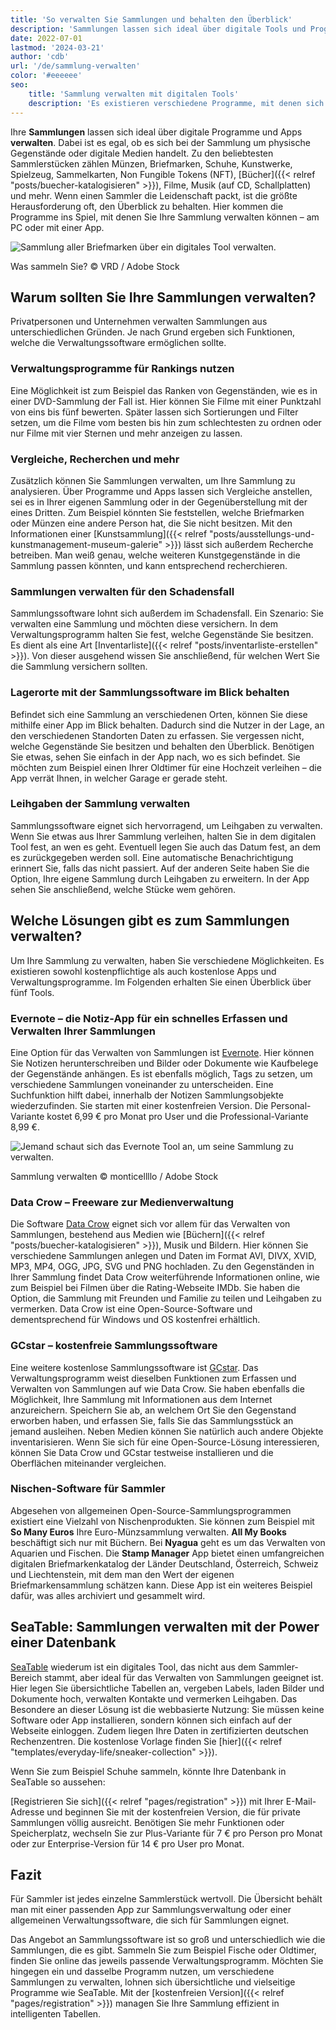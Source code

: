 ```yaml
---
title: 'So verwalten Sie Sammlungen und behalten den Überblick'
description: 'Sammlungen lassen sich ideal über digitale Tools und Programme verwalten. Dabei ist es egal, ob es sich bei der Sammlung um physische oder digitale Gegenstände handelt. Zu den beliebtesten Sammlungsstücken zählen Münzen, Briefmarken, Filme, Kunst, Sammelkarten, Non Fungible Tokens (NFT), Bücher und mehr. Die Herausforderung ist oft, den Überblick zu behalten. Hier kommen die Verwaltungsprogramme ins Spiel.'
date: 2022-07-01
lastmod: '2024-03-21'
author: 'cdb'
url: '/de/sammlung-verwalten'
color: '#eeeeee'
seo:
    title: 'Sammlung verwalten mit digitalen Tools'
    description: 'Es existieren verschiedene Programme, mit denen sich Sammlungen verwalten lassen. Lesen Sie mehr über die Vorteile und Unterschiede.'
---
```


Ihre **Sammlungen** lassen sich ideal über digitale Programme und Apps **verwalten**. Dabei ist es egal, ob es sich bei der Sammlung um physische Gegenstände oder digitale Medien handelt. Zu den beliebtesten Sammlerstücken zählen Münzen, Briefmarken, Schuhe, Kunstwerke, Spielzeug, Sammelkarten, Non Fungible Tokens (NFT), [Bücher]({{< relref "posts/buecher-katalogisieren" >}}), Filme, Musik (auf CD, Schallplatten) und mehr. Wenn einen Sammler die Leidenschaft packt, ist die größte Herausforderung oft, den Überblick zu behalten. Hier kommen die Programme ins Spiel, mit denen Sie Ihre Sammlung verwalten können – am PC oder mit einer App.

![Sammlung aller Briefmarken über ein digitales Tool verwalten.](Sammlung-verwalten_AdobeStock_21666861_bearbeitet.jpg)

Was sammeln Sie? © VRD / Adobe Stock

## Warum sollten Sie Ihre Sammlungen verwalten?

Privatpersonen und Unternehmen verwalten Sammlungen aus unterschiedlichen Gründen. Je nach Grund ergeben sich Funktionen, welche die Verwaltungssoftware ermöglichen sollte.

### Verwaltungsprogramme für Rankings nutzen

Eine Möglichkeit ist zum Beispiel das Ranken von Gegenständen, wie es in einer DVD-Sammlung der Fall ist. Hier können Sie Filme mit einer Punktzahl von eins bis fünf bewerten. Später lassen sich Sortierungen und Filter setzen, um die Filme vom besten bis hin zum schlechtesten zu ordnen oder nur Filme mit vier Sternen und mehr anzeigen zu lassen.

### Vergleiche, Recherchen und mehr

Zusätzlich können Sie Sammlungen verwalten, um Ihre Sammlung zu analysieren. Über Programme und Apps lassen sich Vergleiche anstellen, sei es in Ihrer eigenen Sammlung oder in der Gegenüberstellung mit der eines Dritten. Zum Beispiel könnten Sie feststellen, welche Briefmarken oder Münzen eine andere Person hat, die Sie nicht besitzen. Mit den Informationen einer [Kunstsammlung]({{< relref "posts/ausstellungs-und-kunstmanagement-museum-galerie" >}}) lässt sich außerdem Recherche betreiben. Man weiß genau, welche weiteren Kunstgegenstände in die Sammlung passen könnten, und kann entsprechend recherchieren.

### Sammlungen verwalten für den Schadensfall

Sammlungssoftware lohnt sich außerdem im Schadensfall. Ein Szenario: Sie verwalten eine Sammlung und möchten diese versichern. In dem Verwaltungsprogramm halten Sie fest, welche Gegenstände Sie besitzen. Es dient als eine Art [Inventarliste]({{< relref "posts/inventarliste-erstellen" >}}). Von dieser ausgehend wissen Sie anschließend, für welchen Wert Sie die Sammlung versichern sollten.

### Lagerorte mit der Sammlungssoftware im Blick behalten

Befindet sich eine Sammlung an verschiedenen Orten, können Sie diese mithilfe einer App im Blick behalten. Dadurch sind die Nutzer in der Lage, an den verschiedenen Standorten Daten zu erfassen. Sie vergessen nicht, welche Gegenstände Sie besitzen und behalten den Überblick. Benötigen Sie etwas, sehen Sie einfach in der App nach, wo es sich befindet. Sie möchten zum Beispiel einen Ihrer Oldtimer für eine Hochzeit verleihen – die App verrät Ihnen, in welcher Garage er gerade steht.

### Leihgaben der Sammlung verwalten

Sammlungssoftware eignet sich hervorragend, um Leihgaben zu verwalten. Wenn Sie etwas aus Ihrer Sammlung verleihen, halten Sie in dem digitalen Tool fest, an wen es geht. Eventuell legen Sie auch das Datum fest, an dem es zurückgegeben werden soll. Eine automatische Benachrichtigung erinnert Sie, falls das nicht passiert. Auf der anderen Seite haben Sie die Option, Ihre eigene Sammlung durch Leihgaben zu erweitern. In der App sehen Sie anschließend, welche Stücke wem gehören.

## Welche Lösungen gibt es zum Sammlungen verwalten?

Um Ihre Sammlung zu verwalten, haben Sie verschiedene Möglichkeiten. Es existieren sowohl kostenpflichtige als auch kostenlose Apps und Verwaltungsprogramme. Im Folgenden erhalten Sie einen Überblick über fünf Tools.

### Evernote – die Notiz-App für ein schnelles Erfassen und Verwalten Ihrer Sammlungen

Eine Option für das Verwalten von Sammlungen ist [Evernote](https://evernote.com/intl/de). Hier können Sie Notizen herunterschreiben und Bilder oder Dokumente wie Kaufbelege der Gegenstände anhängen. Es ist ebenfalls möglich, Tags zu setzen, um verschiedene Sammlungen voneinander zu unterscheiden. Eine Suchfunktion hilft dabei, innerhalb der Notizen Sammlungsobjekte wiederzufinden. Sie starten mit einer kostenfreien Version. Die Personal-Variante kostet 6,99 € pro Monat pro User und die Professional-Variante 8,99 €.

![Jemand schaut sich das Evernote Tool an, um seine Sammlung zu verwalten.](Sammlung-verwalten_AdobeStock_391017788_bearbeitet-711x474.jpg)

Sammlung verwalten © monticellllo / Adobe Stock

### Data Crow – Freeware zur Medienverwaltung

Die Software [Data Crow](https://www.datacrow.net/) eignet sich vor allem für das Verwalten von Sammlungen, bestehend aus Medien wie [Büchern]({{< relref "posts/buecher-katalogisieren" >}}), Musik und Bildern. Hier können Sie verschiedene Sammlungen anlegen und Daten im Format AVI, DIVX, XVID, MP3, MP4, OGG, JPG, SVG und PNG hochladen. Zu den Gegenständen in Ihrer Sammlung findet Data Crow weiterführende Informationen online, wie zum Beispiel bei Filmen über die Rating-Webseite IMDb. Sie haben die Option, die Sammlung mit Freunden und Familie zu teilen und Leihgaben zu vermerken. Data Crow ist eine Open-Source-Software und dementsprechend für Windows und OS kostenfrei erhältlich.

### GCstar – kostenfreie Sammlungssoftware

Eine weitere kostenlose Sammlungssoftware ist [GCstar](http://www.gcstar.org/). Das Verwaltungsprogramm weist dieselben Funktionen zum Erfassen und Verwalten von Sammlungen auf wie Data Crow. Sie haben ebenfalls die Möglichkeit, Ihre Sammlung mit Informationen aus dem Internet anzureichern. Speichern Sie ab, an welchem Ort Sie den Gegenstand erworben haben, und erfassen Sie, falls Sie das Sammlungsstück an jemand ausleihen. Neben Medien können Sie natürlich auch andere Objekte inventarisieren. Wenn Sie sich für eine Open-Source-Lösung interessieren, können Sie Data Crow und GCstar testweise installieren und die Oberflächen miteinander vergleichen.

### Nischen-Software für Sammler

Abgesehen von allgemeinen Open-Source-Sammlungsprogrammen existiert eine Vielzahl von Nischenprodukten. Sie können zum Beispiel mit **So Many Euros** Ihre Euro-Münzsammlung verwalten. **All My Books** beschäftigt sich nur mit Büchern. Bei **Nyagua** geht es um das Verwalten von Aquarien und Fischen. Die **Stamp Manager** App bietet einen umfangreichen digitalen Briefmarkenkatalog der Länder Deutschland, Österreich, Schweiz und Liechtenstein, mit dem man den Wert der eigenen Briefmarkensammlung schätzen kann. Diese App ist ein weiteres Beispiel dafür, was alles archiviert und gesammelt wird.

## SeaTable: Sammlungen verwalten mit der Power einer Datenbank

[SeaTable](https://de.wikipedia.org/wiki/SeaTable) wiederum ist ein digitales Tool, das nicht aus dem Sammler-Bereich stammt, aber ideal für das Verwalten von Sammlungen geeignet ist. Hier legen Sie übersichtliche Tabellen an, vergeben Labels, laden Bilder und Dokumente hoch, verwalten Kontakte und vermerken Leihgaben. Das Besondere an dieser Lösung ist die webbasierte Nutzung: Sie müssen keine Software oder App installieren, sondern können sich einfach auf der Webseite einloggen. Zudem liegen Ihre Daten in zertifizierten deutschen Rechenzentren. Die kostenlose Vorlage finden Sie [hier]({{< relref "templates/everyday-life/sneaker-collection" >}}).

Wenn Sie zum Beispiel Schuhe sammeln, könnte Ihre Datenbank in SeaTable so aussehen:

[Registrieren Sie sich]({{< relref "pages/registration" >}}) mit Ihrer E-Mail-Adresse und beginnen Sie mit der kostenfreien Version, die für private Sammlungen völlig ausreicht. Benötigen Sie mehr Funktionen oder Speicherplatz, wechseln Sie zur Plus-Variante für 7 € pro Person pro Monat oder zur Enterprise-Version für 14 € pro User pro Monat.

## Fazit

Für Sammler ist jedes einzelne Sammlerstück wertvoll. Die Übersicht behält man mit einer passenden App zur Sammlungsverwaltung oder einer allgemeinen Verwaltungssoftware, die sich für Sammlungen eignet.

Das Angebot an Sammlungssoftware ist so groß und unterschiedlich wie die Sammlungen, die es gibt. Sammeln Sie zum Beispiel Fische oder Oldtimer, finden Sie online das jeweils passende Verwaltungsprogramm. Möchten Sie hingegen ein und dasselbe Programm nutzen, um verschiedene Sammlungen zu verwalten, lohnen sich übersichtliche und vielseitige Programme wie SeaTable. Mit der [kostenfreien Version]({{< relref "pages/registration" >}}) managen Sie Ihre Sammlung effizient in intelligenten Tabellen.
